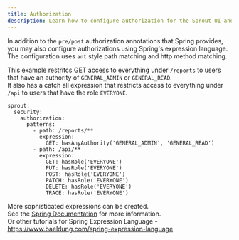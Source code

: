 ```yaml
---
title: Authorization
description: Learn how to configure authorization for the Sprout UI and Server 
---
```


In addition to the `pre/post` authorization annotations that Spring provides, you may also configure authorizations using Spring's expression language.  
The configuration uses `ant` style path matching and http method matching.  

This example restritcs GET access to everything under `/reports` to users that have an authority of `GENERAL_ADMIN` or `GENERAL_READ`.  
It also has a catch all expression that restricts access to everything under `/api` to users that have the role `EVERYONE`.  

```
sprout:
  security:
    authorization:
      patterns:
        - path: /reports/**
          expression:
            GET: hasAnyAuthority('GENERAL_ADMIN', 'GENERAL_READ')
        - path: /api/**
          expression:
            GET: hasRole('EVERYONE')
            PUT: hasRole('EVERYONE')
            POST: hasRole('EVERYONE')
            PATCH: hasRole('EVERYONE')
            DELETE: hasRole('EVERYONE')
            TRACE: hasRole('EVERYONE')
```

More sophisticated expressions can be created.  
See the [Spring Documentation](https://docs.spring.io/spring-security/site/docs/3.0.x/reference/el-access.html) for more information.  
Or other tutorials for Spring Expression Language -  
https://www.baeldung.com/spring-expression-language  


